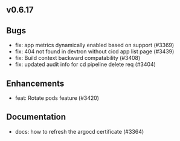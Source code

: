 ## v0.6.17

## Bugs
- fix: app metrics dynamically enabled based on support (#3369)
- fix: 404 not found in devtron without cicd app list page (#3439)
- fix: Build context backward compatability (#3408)
- fix: updated audit info for cd pipeline delete req (#3404)
## Enhancements
- feat: Rotate pods feature (#3420)
## Documentation
- docs: how to refresh the argocd certificate (#3364)



